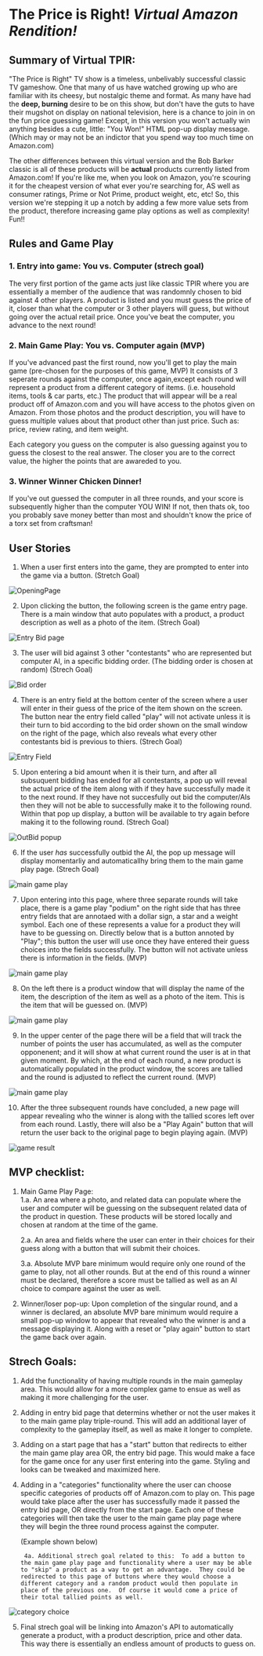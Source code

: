 # The Price is Right! *Virtual Amazon Rendition!*


## Summary of Virtual TPIR:
"The Price is Right" TV show is a timeless, unbelivably successful classic TV gameshow.  One that many of us have watched growing up who are familiar with its cheesy, but nostalgic theme and format.  As many have had the **deep, burning** desire to be on this show, but don't have the guts to have their mugshot on display on national television, here is a chance to join in on the fun price guessing game!  Except, in this version you won't actually win anything besides a cute, little: "You Won!" HTML pop-up display message. (Which may or may not be an indictor that you spend way too much time on Amazon.com)  

The other differences between this virtual version and the Bob Barker classic is all of these products will be **actual** products currently listed from Amazon.com!  If you're like me, when you look on Amazon, you're scouring it for the cheapest version of what ever you're searching for, AS well as consumer ratings, Prime or Not Prime, product weight, etc, etc!  So, this version we're stepping it up a notch by adding a few more value sets from the product, therefore increasing game play options as well as complexity!  Fun!!


## Rules and Game Play

### 1. Entry into game: You vs. Computer (strech goal)
The very first portion of the game acts just like classic TPIR where you are essentially a member of the audience that was randomnly chosen to bid against 4 other players.  A product is listed and you must guess the price of it, closer than what the computer or 3 other players will guess, but without going over the actual retail price.  Once you've beat the computer, you advance to the next round!

### 2. Main Game Play: You vs. Computer again (MVP)
If you've advanced past the first round, now you'll get to play the main game (pre-chosen for the purposes of this game, MVP)  It consists of 3 seperate rounds against the computer, once again,except each round will represent a product from a different category of items.  (i.e. household items, tools & car parts, etc.)  The product that will appear will be a real product off of Amazon.com and you will have access to the photos given on Amazon.  From those photos and the product description, you will have to guess multiple values about that product other than just price.  Such as: price, review rating, and item weight.

Each category you guess on the computer is also guessing against you to guess the closest to the real answer.  The closer you are to the correct value, the higher the points that are awareded to you. 

### 3. Winner Winner Chicken Dinner!
If you've out guessed the computer in all three rounds, and your score is subsequently higher than the computer YOU WIN!  If not, then thats ok, too you probably save money better than most and shouldn't know the price of a torx set from craftsman!


## User Stories 

1. When a user first enters into the game, they are prompted to enter into the game via a button. (Stretch Goal)

![OpeningPage](imgs/Opening-page.png)


2. Upon clicking the button, the following screen is the game entry page.  There is a main window that auto populates with a product, a product description as well as a photo of the item.  (Strech Goal)

![Entry Bid page](imgs/Entry-bid-page.png)


3. The user will bid against 3 other "contestants" who are represented but computer AI, in a specific bidding order.  (The bidding order is chosen at random) (Strech Goal)

![Bid order ](imgs/Contestant-bid-order.png)

4. There is an entry field at the bottom center of the screen where a user will enter in their guess of the price of the item shown on the screen.  The button near the entry field called "play" will not activate unless it is their turn to bid according to the bid order shown on the small window on the right of the page, which also reveals what every other contestants bid is previous to thiers. (Strech Goal)
 
![Entry Field  ](imgs/entry-field-page.png)


5. Upon entering a bid amount when it is their turn, and after all subsuquent bidding has ended for all contestants, a pop up will reveal the actual price of the item along with if they have successfully made it to the next round. If they have not succesfully out bid the computer/AIs then they will not be able to successfully make it to the following round.  Within that pop up display, a button will be available to try again before making it to the following round. (Strech Goal)



![OutBid popup](imgs/OutBid.png)


6. If the user *has* successfully outbid the AI, the pop up message will display momentarliy and automaticallhy bring them to the main game play page. (Strech Goal)


![main game play](imgs/main-game-play.png)

7. Upon entering into this page, where three separate rounds will take place, there is a game play "podium" on the right side that has three entry fields that are annotaed with a dollar sign, a star and a weight symbol.   Each one of these represents a value for a product they will have to be guessing on.  Directly below that is a button annoted by "Play"; this button the user will use once they have entered their guess choices into the fields successfully.  The button will not activate unless there is information in the fields. (MVP)

![main game play](imgs/MGP-entry-field.png)

8. On the left there is a product window that will display the name of the item, the description of the item as well as a photo of the item.  This is the item that will be guessed on.  (MVP)

![main game play](imgs/MGP-product-win.png)

9. In the upper center of the page there will be a field that will track the number of points the user has accumulated, as well as the computer opponenent; and it will show at what current round the user is at in that given moment.  By which, at the end of each round, a new product is automatically populated in the product window, the scores are tallied and the round is adjusted to reflect the current round. (MVP)

![main game play](imgs/MGP-score.png)

10.  After the three subsequent rounds have concluded, a new page will appear revealing who the winner is along with the tallied scores left over from each round.  Lastly, there will also be a "Play Again" button that will return the user back to the original page to begin playing again. (MVP)


![game result](imgs/game-result-page.png)




## MVP checklist: 

1. Main Game Play Page:  
    1.a. An area where a photo, and related data can populate where the user and computer will be guessing on the subsequent related data of the product in question.   These products will be stored locally and chosen at random at the time of the game.  

    2.a.  An area and fields where the user can enter in their choices for their guess along with a button that will submit their choices.  

    3.a. Absolute MVP bare minimum would require only one round of the game to play, not all other rounds.  But at the end of this round a winner must be declared, therefore a score must be tallied as well as an AI choice to compare against the user as well.  

2. Winner/loser pop-up: Upon completion of the singular round, and a winner is declared, an absolute MVP bare minimum would require a small pop-up window to appear that revealed who the winner is and a message displaying it.  Along with a reset or "play again" button to start the game back over again.  



## Strech Goals: 


1. Add the functionality of having multiple rounds in the main gameplay area.  This would allow for a more complex game to ensue as well as making it more challenging for the user.  

2. Adding in entry bid page that determins whether or not the user makes it to the main game play triple-round.  This will add an additional layer of complexity to the gameplay itself, as well as make it longer to complete.  

3. Adding on a start page that has a "start" button that redirects to either the main game play area OR, the entry bid page.  This would make a face for the game once for any user first entering into the game.  Styling and looks can be tweaked and maximized here. 

4. Adding in a "categories" functionality where the user can choose specific categories of products off of Amazon.com to play on.  This page would take place after the user has successfully made it passed the entry bid page, OR directly from the start page.  Each one of these categories will then take the user to the main game play page where they will begin the three round process against the computer.

   (Example shown below)

        4a. Additional strech goal related to this:  To add a button to the main game play page and functionality where a user may be able to "skip" a product as a way to get an advantage.  They could be redirected to this page of buttons where they would choose a different category and a random product would then populate in place of the previous one.  Of course it would come a price of their total tallied points as well.


![category choice](imgs/category-choice-page.png)



5. Final strech goal will be linking into Amazon's API to automatically generate a product, with a product description, price and other data.  This way there is essentially an endless amount of products to guess on.  
